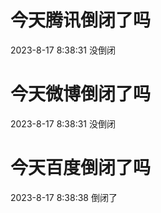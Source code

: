 # 今天腾讯倒闭了吗

2023-8-17 8:38:31 没倒闭

# 今天微博倒闭了吗

2023-8-17 8:38:31 没倒闭

# 今天百度倒闭了吗

2023-8-17 8:38:38 倒闭了


